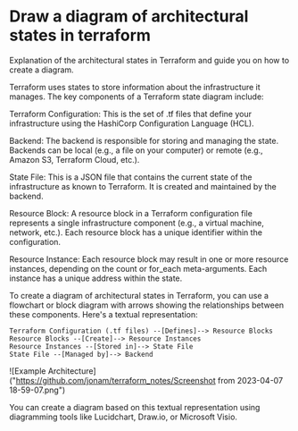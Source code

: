 # Draw a diagram of architectural states in terraform

Explanation of the architectural states in Terraform and guide you on how to create a diagram.

Terraform uses states to store information about the infrastructure it manages. The key components of a Terraform state diagram include:

Terraform Configuration: This is the set of .tf files that define your infrastructure using the HashiCorp Configuration Language (HCL).

Backend: The backend is responsible for storing and managing the state. Backends can be local (e.g., a file on your computer) or remote (e.g., Amazon S3, Terraform Cloud, etc.).

State File: This is a JSON file that contains the current state of the infrastructure as known to Terraform. It is created and maintained by the backend.

Resource Block: A resource block in a Terraform configuration file represents a single infrastructure component (e.g., a virtual machine, network, etc.). Each resource block has a unique identifier within the configuration.

Resource Instance: Each resource block may result in one or more resource instances, depending on the count or for_each meta-arguments. Each instance has a unique address within the state.

To create a diagram of architectural states in Terraform, you can use a flowchart or block diagram with arrows showing the relationships between these components. Here's a textual representation:

```
Terraform Configuration (.tf files) --[Defines]--> Resource Blocks
Resource Blocks --[Create]--> Resource Instances
Resource Instances --[Stored in]--> State File
State File --[Managed by]--> Backend
```

![Example Architecture]("https://github.com/jonam/terraform_notes/Screenshot from 2023-04-07 18-59-07.png")

You can create a diagram based on this textual representation using diagramming tools like Lucidchart, Draw.io, or Microsoft Visio.

